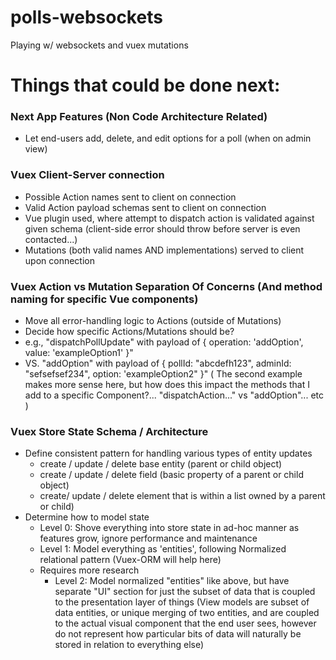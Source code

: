 # polls-websockets
Playing w/ websockets and vuex mutations

# Things that could be done next:

### Next App Features (Non Code Architecture Related)
- Let end-users add, delete, and edit options for a poll (when on admin view)

### Vuex Client-Server connection
- Possible Action names sent to client on connection
- Valid Action payload schemas sent to client on connection
- Vue plugin used, where attempt to dispatch action is validated against given schema (client-side error should throw before server is even contacted...)
- Mutations (both valid names AND implementations) served to client upon connection

### Vuex Action vs Mutation Separation Of Concerns (And method naming for specific Vue components)
- Move all error-handling logic to Actions (outside of Mutations)
- Decide how specific Actions/Mutations should be?
- e.g., "dispatchPollUpdate" with payload of { operation: 'addOption', value: 'exampleOption1' }"
- VS. "addOption" with payload of { pollId: "abcdefh123", adminId: "sefsefsef234", option: 'exampleOption2" }"
( The second example makes more sense here, but how does this impact the methods that I add to a specific Component?... "dispatchAction..." vs "addOption"... etc )

### Vuex Store State Schema / Architecture
- Define consistent pattern for handling various types of entity updates
  - create / update / delete base entity (parent or child object)
  - create / update / delete field (basic property of a parent or child object)
  - create/ update / delete element that is within a list owned by a parent or child)
- Determine how to model state
  - Level 0: Shove everything into store state in ad-hoc manner as features grow, ignore performance and maintenance
  - Level 1: Model everything as 'entities', following Normalized relational pattern (Vuex-ORM will help here)
  - Requires more research
    - Level 2: Model normalized "entities" like above, but have separate "UI" section for just the subset of data that is coupled to the presentation layer of things (View models are subset of data entities, or unique merging of two entities, and are coupled to the actual visual component that the end user sees, however do not represent how particular bits of data will naturally be stored in relation to everything else)

